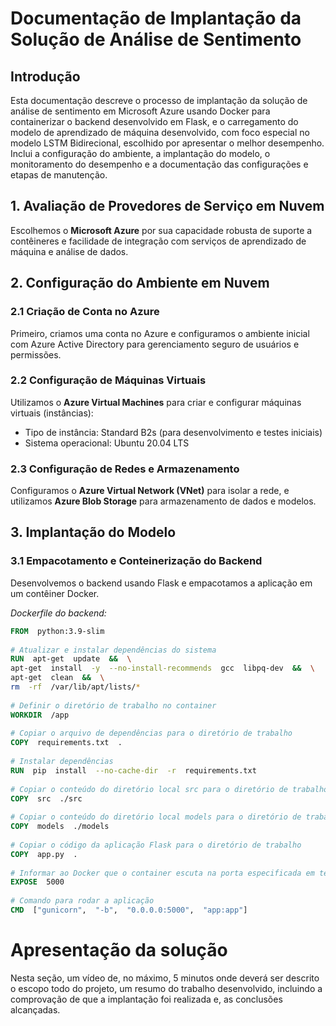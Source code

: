 # Documentação de Implantação da Solução de Análise de Sentimento

## Introdução
Esta documentação descreve o processo de implantação da solução de análise de sentimento em Microsoft Azure usando Docker para containerizar o backend desenvolvido em Flask, e o carregamento do modelo de aprendizado de máquina desenvolvido, com foco especial no modelo LSTM Bidirecional, escolhido por apresentar o melhor desempenho. Inclui a configuração do ambiente, a implantação do modelo, o monitoramento do desempenho e a documentação das configurações e etapas de manutenção.

## 1. Avaliação de Provedores de Serviço em Nuvem
Escolhemos o **Microsoft Azure** por sua capacidade robusta de suporte a contêineres e facilidade de integração com serviços de aprendizado de máquina e análise de dados.

## 2. Configuração do Ambiente em Nuvem
### 2.1 Criação de Conta no Azure

Primeiro, criamos uma conta no Azure e configuramos o ambiente inicial com Azure Active Directory para gerenciamento seguro de usuários e permissões.

### 2.2 Configuração de Máquinas Virtuais

Utilizamos o **Azure Virtual Machines** para criar e configurar máquinas virtuais (instâncias):
- Tipo de instância: Standard B2s (para desenvolvimento e testes iniciais)
- Sistema operacional: Ubuntu 20.04 LTS

### 2.3 Configuração de Redes e Armazenamento

Configuramos o **Azure Virtual Network (VNet)** para isolar a rede, e utilizamos **Azure Blob Storage** para armazenamento de dados e modelos.

## 3. Implantação do Modelo
### 3.1 Empacotamento e Conteinerização do Backend

Desenvolvemos o backend usando Flask e empacotamos a aplicação em um contêiner Docker.

*Dockerfile do backend:*

```Dockerfile
FROM  python:3.9-slim
 
# Atualizar e instalar dependências do sistema
RUN  apt-get  update  &&  \
apt-get  install  -y  --no-install-recommends  gcc  libpq-dev  &&  \
apt-get  clean  &&  \
rm  -rf  /var/lib/apt/lists/*
 
# Definir o diretório de trabalho no container
WORKDIR  /app
 
# Copiar o arquivo de dependências para o diretório de trabalho
COPY  requirements.txt  .
 
# Instalar dependências
RUN  pip  install  --no-cache-dir  -r  requirements.txt
 
# Copiar o conteúdo do diretório local src para o diretório de trabalho
COPY  src  ./src
 
# Copiar o conteúdo do diretório local models para o diretório de trabalho
COPY  models  ./models
 
# Copiar o código da aplicação Flask para o diretório de trabalho
COPY  app.py  .
 
# Informar ao Docker que o container escuta na porta especificada em tempo de execução.
EXPOSE  5000
 
# Comando para rodar a aplicação
CMD  ["gunicorn",  "-b",  "0.0.0.0:5000",  "app:app"]
```

# Apresentação da solução

Nesta seção, um vídeo de, no máximo, 5 minutos onde deverá ser descrito o escopo todo do projeto, um resumo do trabalho desenvolvido, incluindo a comprovação de que a implantação foi realizada e, as conclusões alcançadas.
